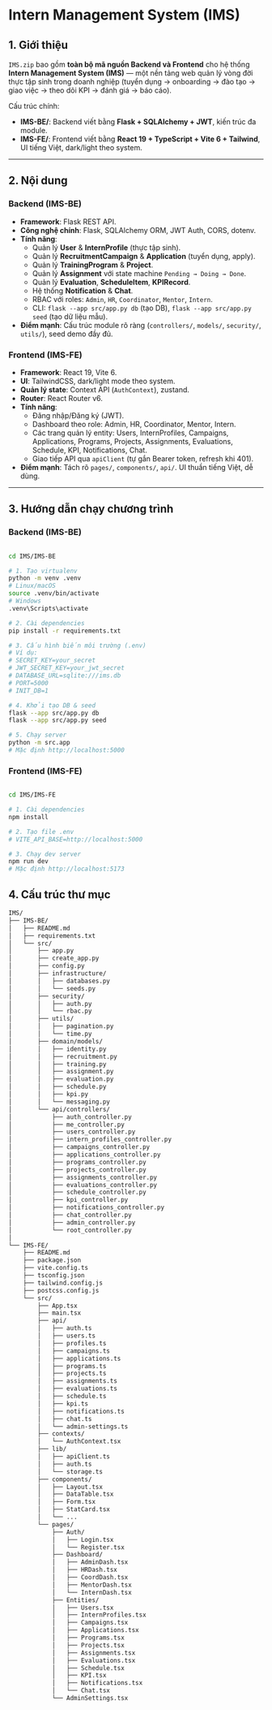 # Intern Management System (IMS)

## 1. Giới thiệu

`IMS.zip` bao gồm **toàn bộ mã nguồn Backend và Frontend** cho hệ thống **Intern Management System (IMS)** — một nền tảng web quản lý vòng đời thực tập sinh trong doanh nghiệp (tuyển dụng → onboarding → đào tạo → giao việc → theo dõi KPI → đánh giá → báo cáo).

Cấu trúc chính:
- **IMS-BE/**: Backend viết bằng **Flask + SQLAlchemy + JWT**, kiến trúc đa module.  
- **IMS-FE/**: Frontend viết bằng **React 19 + TypeScript + Vite 6 + Tailwind**, UI tiếng Việt, dark/light theo system.

---

## 2. Nội dung 

### Backend (IMS-BE)
- **Framework**: Flask REST API.
- **Công nghệ chính**: Flask, SQLAlchemy ORM, JWT Auth, CORS, dotenv.
- **Tính năng**:
  - Quản lý **User** & **InternProfile** (thực tập sinh).
  - Quản lý **RecruitmentCampaign** & **Application** (tuyển dụng, apply).
  - Quản lý **TrainingProgram** & **Project**.
  - Quản lý **Assignment** với state machine `Pending → Doing → Done`.
  - Quản lý **Evaluation**, **ScheduleItem**, **KPIRecord**.
  - Hệ thống **Notification** & **Chat**.
  - RBAC với roles: `Admin`, `HR`, `Coordinator`, `Mentor`, `Intern`.
  - CLI: `flask --app src/app.py db` (tạo DB), `flask --app src/app.py seed` (tạo dữ liệu mẫu).
- **Điểm mạnh**: Cấu trúc module rõ ràng (`controllers/`, `models/`, `security/`, `utils/`), seed demo đầy đủ.

### Frontend (IMS-FE)
- **Framework**: React 19, Vite 6.
- **UI**: TailwindCSS, dark/light mode theo system.
- **Quản lý state**: Context API (`AuthContext`), zustand.
- **Router**: React Router v6.
- **Tính năng**:
  - Đăng nhập/Đăng ký (JWT).
  - Dashboard theo role: Admin, HR, Coordinator, Mentor, Intern.
  - Các trang quản lý entity: Users, InternProfiles, Campaigns, Applications, Programs, Projects, Assignments, Evaluations, Schedule, KPI, Notifications, Chat.
  - Giao tiếp API qua `apiClient` (tự gắn Bearer token, refresh khi 401).
- **Điểm mạnh**: Tách rõ `pages/`, `components/`, `api/`. UI thuần tiếng Việt, dễ dùng.

---

## 3. Hướng dẫn chạy chương trình

### Backend (IMS-BE)
```bash

cd IMS/IMS-BE

# 1. Tạo virtualenv
python -m venv .venv
# Linux/macOS
source .venv/bin/activate
# Windows
.venv\Scripts\activate

# 2. Cài dependencies
pip install -r requirements.txt

# 3. Cấu hình biến môi trường (.env)
# Ví dụ:
# SECRET_KEY=your_secret
# JWT_SECRET_KEY=your_jwt_secret
# DATABASE_URL=sqlite:///ims.db
# PORT=5000
# INIT_DB=1

# 4. Khởi tạo DB & seed
flask --app src/app.py db
flask --app src/app.py seed

# 5. Chạy server
python -m src.app
# Mặc định http://localhost:5000
```
### Frontend (IMS-FE)
```bash

cd IMS/IMS-FE

# 1. Cài dependencies
npm install

# 2. Tạo file .env
# VITE_API_BASE=http://localhost:5000

# 3. Chạy dev server
npm run dev
# Mặc định http://localhost:5173
```
## 4. Cấu trúc thư mục
```bash
IMS/
├── IMS-BE/
│   ├── README.md
│   ├── requirements.txt
│   └── src/
│       ├── app.py
│       ├── create_app.py
│       ├── config.py
│       ├── infrastructure/
│       │   ├── databases.py
│       │   └── seeds.py
│       ├── security/
│       │   ├── auth.py
│       │   └── rbac.py
│       ├── utils/
│       │   ├── pagination.py
│       │   └── time.py
│       ├── domain/models/
│       │   ├── identity.py
│       │   ├── recruitment.py
│       │   ├── training.py
│       │   ├── assignment.py
│       │   ├── evaluation.py
│       │   ├── schedule.py
│       │   ├── kpi.py
│       │   └── messaging.py
│       └── api/controllers/
│           ├── auth_controller.py
│           ├── me_controller.py
│           ├── users_controller.py
│           ├── intern_profiles_controller.py
│           ├── campaigns_controller.py
│           ├── applications_controller.py
│           ├── programs_controller.py
│           ├── projects_controller.py
│           ├── assignments_controller.py
│           ├── evaluations_controller.py
│           ├── schedule_controller.py
│           ├── kpi_controller.py
│           ├── notifications_controller.py
│           ├── chat_controller.py
│           ├── admin_controller.py
│           └── root_controller.py
│
└── IMS-FE/
    ├── README.md
    ├── package.json
    ├── vite.config.ts
    ├── tsconfig.json
    ├── tailwind.config.js
    ├── postcss.config.js
    └── src/
        ├── App.tsx
        ├── main.tsx
        ├── api/
        │   ├── auth.ts
        │   ├── users.ts
        │   ├── profiles.ts
        │   ├── campaigns.ts
        │   ├── applications.ts
        │   ├── programs.ts
        │   ├── projects.ts
        │   ├── assignments.ts
        │   ├── evaluations.ts
        │   ├── schedule.ts
        │   ├── kpi.ts
        │   ├── notifications.ts
        │   ├── chat.ts
        │   └── admin-settings.ts
        ├── contexts/
        │   └── AuthContext.tsx
        ├── lib/
        │   ├── apiClient.ts
        │   ├── auth.ts
        │   └── storage.ts
        ├── components/
        │   ├── Layout.tsx
        │   ├── DataTable.tsx
        │   ├── Form.tsx
        │   ├── StatCard.tsx
        │   └── ...
        └── pages/
            ├── Auth/
            │   ├── Login.tsx
            │   └── Register.tsx
            ├── Dashboard/
            │   ├── AdminDash.tsx
            │   ├── HRDash.tsx
            │   ├── CoordDash.tsx
            │   ├── MentorDash.tsx
            │   └── InternDash.tsx
            ├── Entities/
            │   ├── Users.tsx
            │   ├── InternProfiles.tsx
            │   ├── Campaigns.tsx
            │   ├── Applications.tsx
            │   ├── Programs.tsx
            │   ├── Projects.tsx
            │   ├── Assignments.tsx
            │   ├── Evaluations.tsx
            │   ├── Schedule.tsx
            │   ├── KPI.tsx
            │   ├── Notifications.tsx
            │   └── Chat.tsx
            └── AdminSettings.tsx



